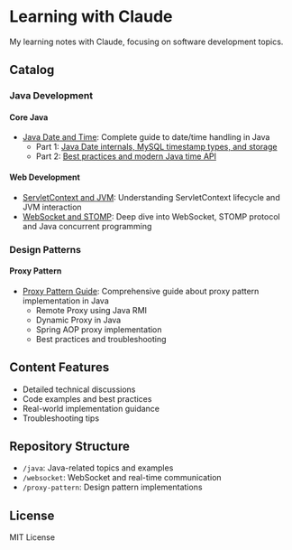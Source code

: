 # Learning with Claude

My learning notes with Claude, focusing on software development topics.

## Catalog

### Java Development

#### Core Java
- [Java Date and Time](./java/2024-03-20-java-date-and-time.md): Complete guide to date/time handling in Java
  - Part 1: [Java Date internals, MySQL timestamp types, and storage](./java/java-date-summary-part1.md)
  - Part 2: [Best practices and modern Java time API](./java/java-date-summary-part2.md)

#### Web Development
- [ServletContext and JVM](./java/servletcontext-and-jvm.md): Understanding ServletContext lifecycle and JVM interaction
- [WebSocket and STOMP](./websocket/websocket-and-java-programming.md): Deep dive into WebSocket, STOMP protocol and Java concurrent programming

### Design Patterns

#### Proxy Pattern
- [Proxy Pattern Guide](./proxy-pattern/proxy-discussion.md): Comprehensive guide about proxy pattern implementation in Java
  - Remote Proxy using Java RMI
  - Dynamic Proxy in Java
  - Spring AOP proxy implementation
  - Best practices and troubleshooting

## Content Features

- Detailed technical discussions
- Code examples and best practices
- Real-world implementation guidance
- Troubleshooting tips

## Repository Structure

- `/java`: Java-related topics and examples
- `/websocket`: WebSocket and real-time communication
- `/proxy-pattern`: Design pattern implementations

## License

MIT License